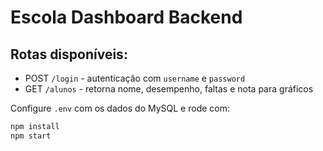 # Escola Dashboard Backend

## Rotas disponíveis:
- POST `/login` - autenticação com `username` e `password`
- GET `/alunos` - retorna nome, desempenho, faltas e nota para gráficos

Configure `.env` com os dados do MySQL e rode com:
```bash
npm install
npm start
```
